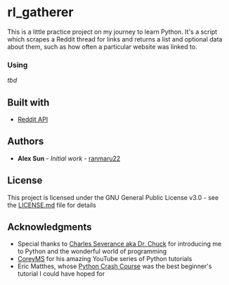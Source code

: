 # rl_gatherer

This is a little practice project on my journey to learn Python. It's a script which scrapes a Reddit thread for links and returns a list and optional data about them, such as how often a particular website was linked to. 

### Using

*tbd*

## Built with

* [Reddit API](https://github.com/reddit-archive/reddit/wiki/API)

## Authors

* **Alex Sun** - *Initial work* - [ranmaru22](https://github.com/ranmaru22)

## License

This project is licensed under the GNU General Public License v3.0 - see the [LICENSE.md](LICENSE.md) file for details

## Acknowledgments

* Special thanks to [Charles Severance aka Dr. Chuck](http://www.dr-chuck.com/) for introducing me to Python and the wonderful world of programming
* [CoreyMS](https://coreyms.com/) for his amazing YouTube series of Python tutorials
* Eric Matthes, whose [Python Crash Course](https://ehmatthes.github.io/pcc/) was the best beginner's tutorial I could have hoped for

